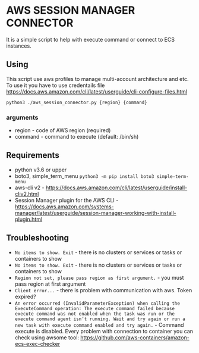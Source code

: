 # AWS SESSION MANAGER CONNECTOR

It is a simple script to help with execute command or connect to ECS instances.

## Using
This script use aws profiles to manage multi-account architecture and etc. 
To use it you have to use credentails file https://docs.aws.amazon.com/cli/latest/userguide/cli-configure-files.html

```python3 ./aws_session_connector.py {region} {command}```

### arguments
- region - code of AWS region (required)
- command - command to execute (default: /bin/sh)

## Requirements
- python v3.6 or upper
- boto3, simple_term_menu ``` python3 -m pip install boto3 simple-term-menu ```
- aws-cli v2 - https://docs.aws.amazon.com/cli/latest/userguide/install-cliv2.html
- Session Manager plugin for the AWS CLI - https://docs.aws.amazon.com/systems-manager/latest/userguide/session-manager-working-with-install-plugin.html

## Troubleshooting
- ```No items to show. Exit``` - there is no clusters or services or tasks or containers to show
- ```No items to show. Exit``` - there is no clusters or services or tasks or containers to show
- ```Region not set, please pass region as first argument.``` - you must pass region at first argument
- ```Client error...``` - there is problem with communication with aws. Token expired?
- ```An error occurred (InvalidParameterException) when calling the ExecuteCommand operation: The execute command failed because execute command was not enabled when the task was run or the execute command agent isn’t running. Wait and try again or run a new task with execute command enabled and try again.``` - Command execute is disabled. Every problem with connection to container you can check using awsome tool: https://github.com/aws-containers/amazon-ecs-exec-checker  
